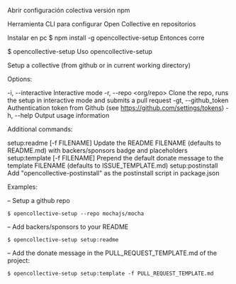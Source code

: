 Abrir configuración colectiva
versión npm

Herramienta CLI para configurar Open Collective en repositorios

Instalar en pc
$ npm install -g opencollective-setup
Entonces corre

$ opencollective-setup
Uso
opencollective-setup

  Setup a collective (from github or in current working directory)

Options:

  -i, --interactive               Interactive mode
  -r, --repo <org/repo>           Clone the repo, runs the setup in interactive mode and submits a pull request
  -gt, --github_token <token>     Authentication token from Github (see https://github.com/settings/tokens)
  -h, --help                      Output usage information

Additional commands:

  setup:readme [-f FILENAME]      Update the README FILENAME (defaults to README.md) with backers/sponsors badge and placeholders
  setup:template [-f FILENAME]    Prepend the default donate message to the template FILENAME (defaults to ISSUE_TEMPLATE.md)
  setup:postinstall               Add "opencollective-postinstall" as the postinstall script in package.json

Examples:

– Setup a github repo

    $ opencollective-setup --repo mochajs/mocha

– Add backers/sponsors to your README

    $ opencollective-setup setup:readme

– Add the donate message in the PULL_REQUEST_TEMPLATE.md of the project:

    $ opencollective-setup setup:template -f PULL_REQUEST_TEMPLATE.md
